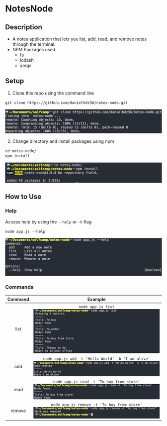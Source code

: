 # NotesNode

## Description
* A notes application that lets you list, add, read, and remove notes through the terminal.
* NPM Packages used
   * fs
   * lodash
   * yargs
 
## Setup 
1. Clone this repo using the command line
```shellSession
git clone https://github.com/danielhdz56/notes-node.git
```
![clone](/images/cloneRepo.png?raw=true "Clone")

2. Change directory and install packages using npm 
```shellSession
cd notes-node/
npm install
```
![npmInstall](/images/npmInstall.png?raw=true "Install")

## How to Use
### Help
Access help by using the `--help` or `-h` flag
```shellSession
node app.js --help
```
![help](/images/help.png?raw=true "Help")

### Commands  

Command | Example
 :---: | :---:
list | `node app.js list` ![list](/images/list.png?raw=true "List")
add | `node app.js add -t 'Hello World' -b 'I am alive'` ![add](/images/add.png?raw=true "Add")
read | `node app.js read -t 'To buy from store'` ![read](/images/read.png?raw=true "Read")
remove | `node app.js remove -t 'To buy from store'` ![remove](/images/remove.png?raw=true "Remove")

